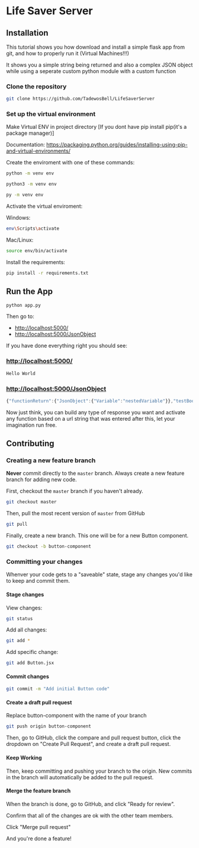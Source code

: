 # Life Saver Server

## Installation

This tutorial shows you how download and install a simple flask app from git, and how to properly run it (Virtual Machines!!!)

It shows you a simple string being returned and also a complex JSON object while using a seperate custom python module with
a custom function

### Clone the repository

```sh
git clone https://github.com/TadewosBell/LifeSaverServer
```

### Set up the virtual environment

Make Virtual ENV in project directory [If you dont have pip install pip(it's a package manager)]

Documentation: <https://packaging.python.org/guides/installing-using-pip-and-virtual-environments/>

Create the enviroment with one of these commands:

```sh
python -m venv env
```

```sh
python3 -m venv env
```

```sh
py -m venv env
```

Activate the virtual enviroment:

Windows:

```sh
env\Scripts\activate
```

Mac/Linux:

```sh
source env/bin/activate
```

Install the requirements:

```sh
pip install -r requirements.txt
```

## Run the App

```sh
python app.py
```

Then go to:

* <http://localhost:5000/>
* <http://localhost:5000/JsonObject>

If you have done everything right you should see:

### <http://localhost:5000/>

```sh
Hello World
```

### <http://localhost:5000/JsonObject>

```js
{"functionReturn":{"JsonObject":{"Variable":"nestedVariable"}},"testBool":false,"testNumber":1,"testString":"1"}: for the JsonObject directory
```

Now just think, you can build any type of response you want and activate any function based on a url string that was entered after this, let your imagination run free.

## Contributing

### Creating a new feature branch

**Never** commit directly to the `master` branch. Always create a new feature branch for adding new code.

First, checkout the `master` branch if you haven't already.

```sh
git checkout master
```

Then, pull the most recent version of `master` from GitHub

```sh
git pull
```

Finally, create a new branch. This one will be for a new Button component.

```sh
git checkout -b button-component
```

### Committing your changes

Whenver your code gets to a "saveable" state, stage any changes you'd like to keep and commit them.

#### Stage changes

View changes:

```sh
git status
```

Add all changes:

```sh
git add *
```

Add specific change:

```sh
git add Button.jsx
```

#### Commit changes

```sh
git commit -m "Add initial Button code"
```

#### Create a draft pull request

Replace button-component with the name of your branch

```sh
git push origin button-component
```

Then, go to GitHub, click the compare and pull request button, click the dropdown on "Create Pull Request", and create a draft pull request.

#### Keep Working

Then, keep committing and pushing your branch to the origin. New commits in the branch will automatically be added to the pull request.

#### Merge the feature branch

When the branch is done, go to GitHub, and click "Ready for review".

Confirm that all of the changes are ok with the other team members.

Click "Merge pull request"

And you're done a feature!
